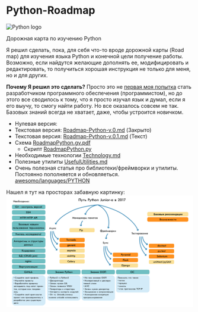 # Python-Roadmap
![Python logo](https://www.python.org/static/img/python-logo.png)

Дорожная карта по изучению Python

Я решил сделать, пока, для себя что-то вроде дорожной карты (Road map) для изучения языка Python и конечной цели получение работы.  Возможно, если найдутся желающие дополнять ее, модифицировать и редактировать, то получиться хорошая инструкция не только для меня, но и для других. 

**Почему Я решил это сделать?** Просто это не [первая моя попытка](https://github.com/GnuriaN/Python-Roadmap/blob/master/previous-history.md) стать разработчиком программного обеспечения (программистом), но до этого все сводилось к тому, что я просто изучал язык и думал, если я его выучу, то смогу найти работу. Но все оказалось совсем не так. Базовых знаний всегда не хватает, даже, чтобы устроится новичком.

* Нулевая версия:  
 * Текстовая версия: [Roadmap-Python-v.0.md](https://github.com/GnuriaN/Python-Roadmap/blob/master/Roadmap-Python-v.0.md) (Закрыто)
 * Текстовая версия: [Roadmap-Python-v.0.1.md](https://github.com/GnuriaN/Python-Roadmap/blob/master/Roadmap-Python-v.0.1.md) (Текст)
 * Схема [RoadmapPython.gv.pdf](https://github.com/GnuriaN/Python-Roadmap/blob/master/RoadmapPython.gv.pdf)
      * Скрипт [RoadmapPython.py](https://github.com/GnuriaN/Python-Roadmap/blob/master/RoadmapPython.py)
* Необходимые технологии [Technology.md](https://github.com/GnuriaN/Python-Roadmap/blob/master/Technology.md)
* Полезные утилиты [UsefulUtilities.md](https://github.com/GnuriaN/Python-Roadmap/blob/master/UsefulUtilities.md)
* Очень полезная статья про библиотеки/фреймворки и утилиты. Постоянно пополняется и обновляеться.  [awesomo/languages/PYTHON](https://github.com/lk-geimfari/awesomo/blob/master/languages/PYTHON.md)


Нашел я тут на просторах забавную картинку:
![roadmap.png](roadmap.png)
